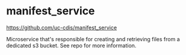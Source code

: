 # manifest_service
https://github.com/uc-cdis/manifest_service

Microservice that's responsible for creating and retrieving files from a dedicated s3 bucket.
See repo for more information.